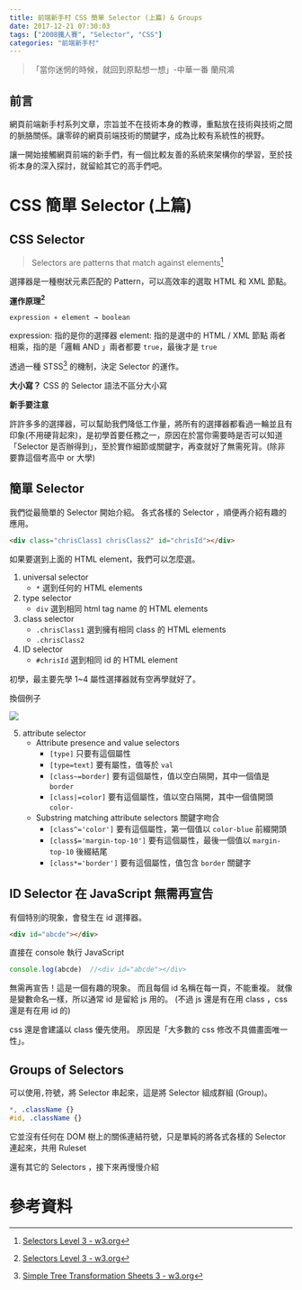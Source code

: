 ```yaml
---
title: 前端新手村 CSS 簡單 Selector (上篇) & Groups
date: 2017-12-21 07:30:03
tags: ["2008鐵人賽", "Selector", "CSS"]
categories: "前端新手村"
---
```

> 「當你迷惘的時候，就回到原點想一想」-中華一番 蘭飛鴻

## 前言

網頁前端新手村系列文章，宗旨並不在技術本身的教導，重點放在技術與技術之間的脈胳關係。讓零碎的網頁前端技術的關鍵字，成為比較有系統性的視野。

讓一開始接觸網頁前端的新手們，有一個比較友善的系統來架構你的學習，至於技術本身的深入探討，就留給其它的高手們吧。

# CSS 簡單 Selector (上篇)

## CSS Selector

> Selectors are patterns that match against elements[^1]
>
選擇器是一種樹狀元素匹配的 Pattern，可以高效率的選取 HTML 和 XML 節點。

**運作原理[^1]**
```
expression ∗ element → boolean
```
expression: 指的是你的選擇器
element: 指的是選中的 HTML / XML 節點
兩者相乘，指的是「邏輯 AND 」兩者都要 `true`，最後才是 `true`

透過一種 STSS[^2] 的機制，決定 Selector 的運作。

**大小寫？**
CSS 的 Selector 語法不區分大小寫

**新手要注意**

許許多多的選擇器，可以幫助我們降低工作量，將所有的選擇器都看過一輪並且有印象(不用硬背起來)，是初學首要任務之一，原因在於當你需要時是否可以知道「Selector 是否辦得到」，至於實作細節或關鍵字，再查就好了無需死背。(除非要靠這個考高中 or 大學)

## 簡單 Selector

我們從最簡單的 Selector 開始介紹。
各式各樣的 Selector ，順便再介紹有趣的應用。

```html
<div class="chrisClass1 chrisClass2" id="chrisId"></div>
```

如果要選到上面的 HTML element，我們可以怎麼選。

1. universal selector
    - `*` 選到任何的 HTML elements
1. type selector
    - `div` 選到相同 html tag name 的 HTML elements
1. class selector
    - `.chrisClass1` 選到擁有相同 class 的 HTML elements
    - `.chrisClass2`
1. ID selector
    - `#chrisId` 選到相同 id 的 HTML element

初學，最主要先學 1~4
屬性選擇器就有空再學就好了。

換個例子

![](https://i.imgur.com/Bfa0BEO.png)

5. attribute selector
    - Attribute presence and value selectors
        - `[type]` 只要有這個屬性
        - `[type=text]` 要有屬性，值等於 `val`
        - `[class~=border]` 要有這個屬性，值以空白隔開，其中一個值是 `border`
        - `[class|=color]` 要有這個屬性，值以空白隔開，其中一個值開頭 `color-`
    - Substring matching attribute selectors 關鍵字吻合
        - `[class^='color']` 要有這個屬性，第一個值以 `color-blue` 前綴開頭
        - `[class$='margin-top-10']` 要有這個屬性，最後一個值以 `margin-top-10` 後綴結尾
        - `[class*='border']` 要有這個屬性，值包含 `border` 關鍵字


## ID Selector 在 JavaScript 無需再宣告

有個特別的現象，會發生在 id 選擇器。

```html
<div id="abcde"></div>
```

直接在 console 執行 JavaScript

```javascript
console.log(abcde)  //<div id="abcde"></div>
```

無需再宣告！這是一個有趣的現象。
而且每個 id 名稱在每一頁，不能重複。
就像是變數命名一樣，所以通常 id 是留給 js 用的。
(不過 js 還是有在用 class ，css 還是有在用 id 的)

css 還是會建議以 class 優先使用。
原因是「大多數的 css 修改不具備畫面唯一性」。

## Groups of Selectors

可以使用`,`符號，將 Selector 串起來，這是將 Selector 組成群組 (Group)。

```css
*, .className {}
#id, .className {}
```

它並沒有任何在 DOM 樹上的關係連結符號，只是單純的將各式各樣的 Selector 連起來，共用 Ruleset

還有其它的 Selectors ，接下來再慢慢介紹

# 參考資料

[^1]: [Selectors Level 3 - w3.org](https://www.w3.org/TR/css3-selectors/)
[^2]: [Simple Tree Transformation Sheets 3 - w3.org](https://www.w3.org/TR/NOTE-STTS3)
